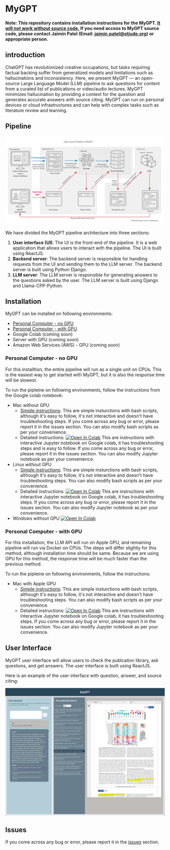 # MyGPT

<b>Note: This repository contains installation instructions for the MyGPT. <u>It will not work without source code.</u> If you need access to MyGPT source code, please contact Jaimin Patel (Email: jaimin.patel@stjude.org) or appropriate person.</b>

## introduction

ChatGPT has revolutionized creative occupations, but tasks requiring factual backing suffer from generalized models and limitations such as hallucinations and inconsistency. Here, we present MyGPT — an open-source Large Language Model (LLM) pipeline to ask questions for content from a curated list of publications or video/audio lectures. MyGPT minimizes hallucination by providing a context for the question and generates accurate answers with source citing. MyGPT can run on personal devices or cloud infrastructures and can help with complex tasks such as literature review and learning. 

## Pipeline

<img src='./images/pipeline.png' width='800px' alt='MyGPT pipeline'>

We have divided the MyGPT pipeline architecture into three sections: 
1. <b>User interface (UI)</b>: The UI is the front-end of the pipeline. It is a web application that allows users to interact with the pipeline. The UI is built using ReactJS.
2. <b>Backend server</b>: The backend server is responsible for handling requests from the UI and sending them to the LLM server. The backend server is built using Python Django.
3. <b>LLM server</b>: The LLM server is responsible for generating answers to the questions asked by the user. The LLM server is built using Django and Llama-CPP-Python.

## Installation

MyGPT can be installed on following environments:

- [Personal Computer - no GPU](#personal-computer---no-gpu)
- [Personal Computer - with GPU](#personal-computer---with-gpu)
- Google Colab (coming soon)
- Server with GPU (coming soon)
- Amazon Web Services (AWS) - GPU (coming soon)

### Personal Computer - no GPU

For this installtion, the entire pipeline will run as a single unit on CPUs. This is the easiest way to get started with MyGPT, but it is also the response time will be slowest.

To run the pipleine on following environments, follow the instructions from the Google colab notebook:
* Mac without GPU
	- [Simple instructions](./installation/pc_no_gpu/macOS/README.md): This are simple insturctions with bash scripts, although it's easy to follow, it's not interactive and doesn't have troubleshooting steps. If you come across any bug or error, please report it in the issues section. You can also modify bash scripts as per your convenience.
	- Detailed instructions: [![Open In Colab](https://colab.research.google.com/assets/colab-badge.svg)](https://colab.research.google.com/drive/1h92XHMT5D_vlmf2oEZ0BRn3ke41Cz9p4?usp=sharing)
	This are instructions with interactive Jupyter notebook on Google colab, it has troubleshooting steps and is easy to follow. If you come across any bug or error, please report it in the issues section. You can also modify Jupyter notebook as per your convenience.
* Linux without GPU
	- [Simple instructions](./installation/pc_no_gpu/linux/README.md): This are simple insturctions with bash scripts, although it's easy to follow, it's not interactive and doesn't have troubleshooting steps. You can also modify bash scripts as per your convenience.
	- Detailed instructions: [![Open In Colab](https://colab.research.google.com/assets/colab-badge.svg)](https://colab.research.google.com/drive/1feKcAvNwMIZpx7UGOb3UYhw_HFMC_kHP?usp=sharing)
	This are instructions with interactive Jupyter notebook on Google colab, it has troubleshooting steps. If you come across any bug or error, please report it in the issues section. You can also modify Jupyter notebook as per your convenience.
* Windows without GPU [![Open In Colab](https://colab.research.google.com/assets/colab-badge.svg)](https://colab.research.google.com/drive/1r9cGHFwl4VStyb0szC4U-6hidXjtZBDE?usp=sharing)

### Personal Computer - with GPU

For this installation, the LLM API will run on Apple GPU, and remaining pipeline will run via Docker on CPUs. 
The steps will differ slightly for this method, although installation time should be same.
Because we are using GPU for this method, the response time will be much faster than the previous method.

To run the pipleine on following environments, follow the instructions:
* Mac with Apple GPU
	- [Simple instructions](./installation/pc_with_gpu/macOS/README.md): This are simple insturctions with bash scripts, although it's easy to follow, it's not interactive and doesn't have troubleshooting steps. You can also modify bash scripts as per your convenience.
	- Detailed instructions: [![Open In Colab](https://colab.research.google.com/assets/colab-badge.svg)](https://colab.research.google.com/drive/1mNqsBPNbzra3h3i9ggqOyPDEehrnAMdZ?usp=sharing)
	This are instructions with interactive Jupyter notebook on Google colab, it has troubleshooting steps. If you come across any bug or error, please report it in the issues section. You can also modify Jupyter notebook as per your convenience.

## User Interface
MyGPT user interface will allow users to check the publcation library, ask questions, and get answers. The user interface is built using ReactJS.

Here is an example of the user interface with question, answer, and source citing:

<img src='./images/MyGPT_UI.png' width='800px' alt='MyGPT user interface'>

## Issues

If you come across any bug or error, please report it in the [issues](https://github.com/mb-group/MyGPT_public/issues) section.